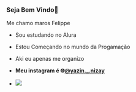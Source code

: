 ### Seja Bem Vindo🖤

Me chamo maros Felippe 
- Sou estudando no Alura
- Estou Começando no mundo da Progamação
- Aki eu apenas me organizo
- **Meu instagram é 🌐[@yazin._.nizay](https://www.instagram.com/yazin._.nizay/)**

- ![](https://media.tenor.com/1VT0Zromz_gAAAAC/heart-red.gif)
